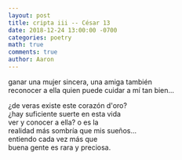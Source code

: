 ```yaml
---
layout: post
title: cripta iii -- César 13
date: 2018-12-24 13:00:00 -0700
categories: poetry 
math: true
comments: true
author: Aaron
---
```


ganar una mujer sincera, una amiga también  
reconocer a ella quien puede cuidar a mí tan bien...

¿de veras existe este corazón d'oro?  
¿hay suficiente suerte en esta vida  
ver y conocer a ella? o es la  
realidad más sombría que mis sueños...  
entiendo cada vez más que  
buena gente es rara y preciosa.